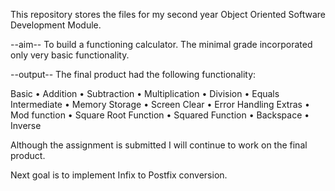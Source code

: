 This repository stores the files for my second year Object Oriented Software Development Module.

--aim--
To build a functioning calculator. The minimal grade incorporated only very basic functionality.

--output--
The final product had the following functionality:

  Basic
  •	Addition
  •	Subtraction
  •	Multiplication
  •	Division
  •	Equals
  Intermediate
  •	Memory Storage
  •	Screen Clear
  •	Error Handling
  Extras
  •	Mod function
  •	Square Root Function
  •	Squared Function
  •	Backspace
  •	Inverse

Although the assignment is submitted I will continue to work on the final product.

Next goal is to implement Infix to Postfix conversion.
